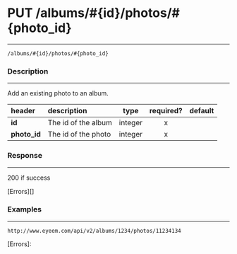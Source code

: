 # PUT /albums/#{id}/photos/#{photo_id} 
***
`/albums/#{id}/photos/#{photo_id} `

### Description
***
Add an existing photo to an album.

|header| description| type |required? |default|
|:---------|:--------------|:----------:|:------------:|:------------:|
|**id**| The id of the album|integer|x||
|**photo_id**| The id of the photo|integer|x||

### Response
***


200 if success

[Errors][]

### Examples
***

`http://www.eyeem.com/api/v2/albums/1234/photos/11234134`









[Errors]: 
